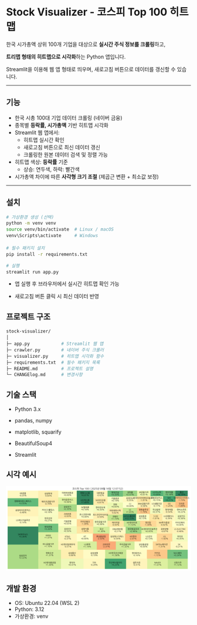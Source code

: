 # Stock Visualizer - 코스피 Top 100 히트맵

한국 시가총액 상위 100개 기업을 대상으로 **실시간 주식 정보를 크롤링**하고, 

**트리맵 형태의 히트맵으로 시각화**하는 Python 앱입니다.

Streamlit을 이용해 웹 앱 형태로 띄우며, 새로고침 버튼으로 데이터를 갱신할 수 있습니다.

---

## 기능

- 한국 시총 100대 기업 데이터 크롤링 (네이버 금융)
- 종목별 **등락률, 시가총액** 기반 히트맵 시각화
- Streamlit 웹 앱에서:
  - 히트맵 실시간 확인
  - 새로고침 버튼으로 최신 데이터 갱신
  - 크롤링한 원본 데이터 검색 및 정렬 가능
- 히트맵 색상: **등락률** 기준  
  - 상승: 연두색, 하락: 빨간색
- 시가총액 차이에 따른 **사각형 크기 조절** (제곱근 변환 + 최소값 보정)

---

## 설치

```bash
# 가상환경 생성 (선택)
python -m venv venv
source venv/bin/activate  # Linux / macOS
venv\Scripts\activate     # Windows

# 필수 패키지 설치
pip install -r requirements.txt
```

```bash
# 실행
streamlit run app.py
```
- 앱 실행 후 브라우저에서 실시간 히트맵 확인 가능

- 새로고침 버튼 클릭 시 최신 데이터 반영

## 프로젝트 구조
```bash
stock-visualizer/
│
├─ app.py            # Streamlit 웹 앱
├─ crawler.py        # 네이버 주식 크롤러
├─ visualizer.py     # 히트맵 시각화 함수
├─ requirements.txt  # 필수 패키지 목록
├─ README.md         # 프로젝트 설명
└─ CHANGElog.md      # 변경사항
```
## 기술 스택

- Python 3.x

- pandas, numpy

- matplotlib, squarify

- BeautifulSoup4

- Streamlit

## 시각 예시
![alt text](img/sample.png)

## 개발 환경
- OS: Ubuntu 22.04 (WSL 2)
- Python: 3.12
- 가상환경: venv

